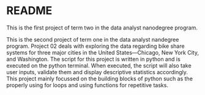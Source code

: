 # README

This is the first project of term two in the data analyst nanodegree program. 

This is the second project of term one in the data analyst nandegree program. Project 02 deals with exploring the data regarding bike share systems for three major cities in the United States—Chicago, New York City, and Washington. The script for this project is written in python and is executed on the python 
terminal. When executed, the script will also take user inputs, validate them and display descriptive statistics accordingly. This project mainly focussed on the building blocks of python such as the properly using for loops and using functions for repetitive tasks.
